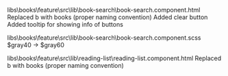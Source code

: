 libs\books\feature\src\lib\book-search\book-search.component.html
    Replaced b with books (proper naming convention)
    Added clear button
    Added tooltip for showing info of buttons

libs\books\feature\src\lib\book-search\book-search.component.scss
    $gray40 -> $gray60

libs\books\feature\src\lib\reading-list\reading-list.component.html
    Replaced b with books (proper naming convention)



